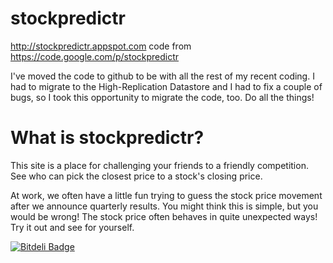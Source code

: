 stockpredictr
=============

http://stockpredictr.appspot.com code from
https://code.google.com/p/stockpredictr

I've moved the code to github to be with all the rest of my recent
coding.  I had to migrate to the High-Replication Datastore and I had
to fix a couple of bugs, so I took this opportunity to migrate the
code, too.  Do all the things!

What is stockpredictr?
======================

This site is a place for challenging your friends to a friendly
competition. See who can pick the closest price to a stock's closing
price.

At work, we often have a little fun trying to guess the stock price
movement after we announce quarterly results. You might think this is
simple, but you would be wrong! The stock price often behaves in quite
unexpected ways! Try it out and see for yourself.

[![Bitdeli Badge](https://d2weczhvl823v0.cloudfront.net/rogerallen/stockpredictr/trend.png)](https://bitdeli.com/free "Bitdeli Badge")
